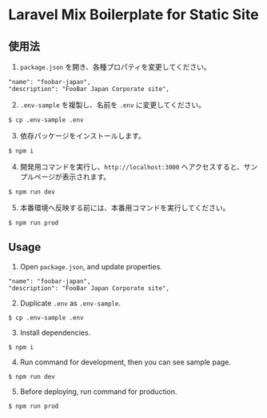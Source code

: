 # Laravel Mix Boilerplate for Static Site

## 使用法

1. `package.json` を開き、各種プロパティを変更してください。
```
"name": "foobar-japan",
"description": "FooBar Japan Corporate site",
```

2. `.env-sample` を複製し、名前を `.env` に変更してください。
```
$ cp .env-sample .env
```

3. 依存パッケージをインストールします。
```
$ npm i
```

4. 開発用コマンドを実行し、`http://localhost:3000` へアクセスすると、サンプルページが表示されます。
```
$ npm run dev
```

5. 本番環境へ反映する前には、本番用コマンドを実行してください。
```
$ npm run prod
```

## Usage

1. Open `package.json`, and update properties.
```
"name": "foobar-japan",
"description": "FooBar Japan Corporate site",
```

2. Duplicate `.env` as `.env-sample`.
```
$ cp .env-sample .env
```

3. Install dependencies.
```
$ npm i
```

4. Run command for development, then you can see sample page.
```
$ npm run dev
```

5. Before deploying, run command for production.
```
$ npm run prod
```
